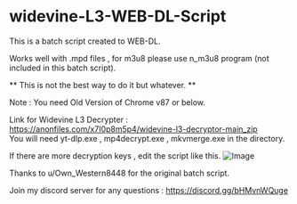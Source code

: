 # widevine-L3-WEB-DL-Script
This is a batch script created to WEB-DL.

Works well with .mpd files , for m3u8 please use n_m3u8 program (not included in this batch script).

** This is not the best way to do it but whatever. **

Note : You need Old Version of Chrome v87 or below.  

Link for Widevine L3 Decrypter : https://anonfiles.com/x7I0p8m5p4/widevine-l3-decryptor-main_zip  
You will need yt-dlp.exe , mp4decrypt.exe , mkvmerge.exe in the directory. 

If there are more decryption keys , edit the script like this.
![Image](https://i.imgur.com/aVp9Zwn.png)

Thanks to u/Own_Western8448 for the original batch script.  

Join my discord server for any questions : https://discord.gg/bHMvnWQuge
